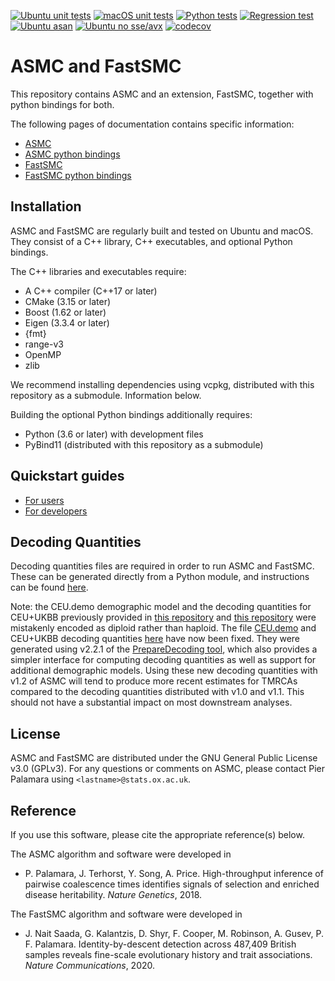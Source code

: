[![Ubuntu unit tests](https://github.com/PalamaraLab/ASMC/workflows/Ubuntu%20unit/badge.svg)](https://github.com/PalamaraLab/ASMC/actions)
[![macOS unit tests](https://github.com/PalamaraLab/ASMC/workflows/macOS%20unit/badge.svg)](https://github.com/PalamaraLab/ASMC/actions)
[![Python tests](https://github.com/PalamaraLab/ASMC/workflows/Python%203.5%203.8/badge.svg)](https://github.com/PalamaraLab/ASMC/actions)
[![Regression test](https://github.com/PalamaraLab/ASMC/workflows/Regression%20test/badge.svg)](https://github.com/PalamaraLab/ASMC/actions)
[![Ubuntu asan](https://github.com/PalamaraLab/ASMC/workflows/Ubuntu%20asan/badge.svg)](https://github.com/PalamaraLab/ASMC/actions)
[![Ubuntu no sse/avx](https://github.com/PalamaraLab/ASMC/workflows/Ubuntu%20no%20sse/avx/badge.svg)](https://github.com/PalamaraLab/ASMC/actions)
[![codecov](https://codecov.io/gh/PalamaraLab/ASMC/branch/master/graph/badge.svg)](https://codecov.io/gh/PalamaraLab/ASMC)

# ASMC and FastSMC

This repository contains ASMC and an extension, FastSMC, together with python bindings for both.

The following pages of documentation contains specific information:
- [ASMC](./docs/asmc.md)
- [ASMC python bindings](./docs/asmc_python.md)
- [FastSMC](./docs/fastsmc.md)
- [FastSMC python bindings](./docs/fastsmc_python.md)

## Installation

ASMC and FastSMC are regularly built and tested on Ubuntu and macOS.
They consist of a C++ library, C++ executables, and optional Python bindings.

The C++ libraries and executables require:

- A C++ compiler (C++17 or later)
- CMake (3.15 or later)
- Boost (1.62 or later)
- Eigen (3.3.4 or later)
- {fmt}
- range-v3
- OpenMP
- zlib

We recommend installing dependencies using vcpkg, distributed with this repository as a submodule.
Information below.

Building the optional Python bindings additionally requires:

- Python (3.6 or later) with development files
- PyBind11 (distributed with this repository as a submodule)

## Quickstart guides

- [For users](./docs/quickstart_user.md)
- [For developers](./docs/quickstart_developer.md)

## Decoding Quantities

Decoding quantities files are required in order to run ASMC and FastSMC.
These can be generated directly from a Python module, and instructions can be found [here](https://github.com/PalamaraLab/PrepareDecoding).

Note: the CEU.demo demographic model and the decoding quantities for CEU+UKBB previously provided in [this repository](https://github.com/PalamaraLab/FastSMC) and [this repository](https://github.com/PalamaraLab/ASMC_legacy) were mistakenly encoded as diploid rather than haploid.
The file [CEU.demo](https://github.com/PalamaraLab/ASMC_data/tree/main/demographies) and CEU+UKBB decoding quantities [here](https://github.com/PalamaraLab/ASMC_data/tree/main/decoding_quantities) have now been fixed.
They were generated using v2.2.1 of the [PrepareDecoding tool](https://github.com/PalamaraLab/PrepareDecoding/releases/tag/v2.2.1), which also provides a simpler interface for computing decoding quantities as well as support for additional demographic models.
Using these new decoding quantities with v1.2 of ASMC will tend to produce more recent estimates for TMRCAs compared to the decoding quantities distributed with v1.0 and v1.1.
This should not have a substantial impact on most downstream analyses.


## License

ASMC and FastSMC are distributed under the GNU General Public License v3.0 (GPLv3). For any questions or comments on ASMC, please contact Pier Palamara using `<lastname>@stats.ox.ac.uk`.

## Reference

If you use this software, please cite the appropriate reference(s) below.

The ASMC algorithm and software were developed in
- P. Palamara, J. Terhorst, Y. Song, A. Price. High-throughput inference of pairwise coalescence times identifies signals of selection and enriched disease heritability. *Nature Genetics*, 2018.

The FastSMC algorithm and software were developed in
- J. Nait Saada, G. Kalantzis, D. Shyr, F. Cooper, M. Robinson, A. Gusev, P. F. Palamara. Identity-by-descent detection across 487,409 British samples reveals fine-scale evolutionary history and trait associations. *Nature Communications*, 2020.
